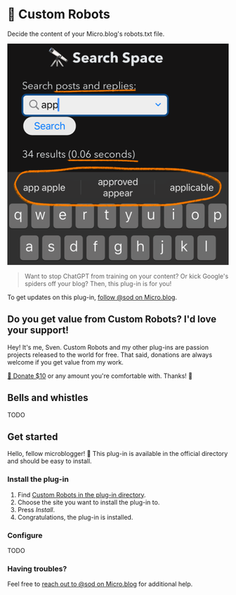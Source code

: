 # 🤖 Custom Robots

Decide the content of your Micro.blog's robots.txt file.

![](https://raw.githubusercontent.com/svendahlstrand/plugin-search-space/main/docs/screenshot.png)

> Want to stop ChatGPT from training on your content? Or kick Google's spiders off your blog? Then, this plug-in is for you!

To get updates on this plug-in, [follow @sod on Micro.blog](https://micro.blog/sod).

## Do you get value from Custom Robots? I'd love your support!

Hey! It's me, Sven. Custom Robots and my other plug-ins are passion projects released to the world for free. That said, donations are always welcome if you get value from my work.

[💸 Donate $10](https://dahlstrand.net/donate/) or any amount you're comfortable with. Thanks! 🙏

## Bells and whistles

TODO

## Get started

Hello, fellow microblogger! 👋 This plug-in is available in the official directory and should be easy to install.

### Install the plug-in

1. Find [Custom Robots in the plug-in directory](https://micro.blog/account/plugins/view/TODO).
2. Choose the site you want to install the plug-in to.
3. Press *Install*.
4. Congratulations, the plug-in is installed.

### Configure

TODO

### Having troubles?

Feel free to [reach out to @sod on Micro.blog](https://micro.blog/sod) for additional help.
